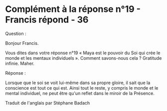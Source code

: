 #  Complément à la réponse n°19 - Francis répond - 36

Question :

  

Bonjour Francis.

  

Vous dites dans votre r&eacute;ponse n&deg;19 &laquo; Maya est le pouvoir du Soi qui cr&eacute;e le monde et les mentaux individuels &raquo;. Comment savons-nous cela ? Gratitude infinie. Maher.

  

R&eacute;ponse :

  

Lorsque que le soi se voit lui-m&ecirc;me dans sa propre gloire, il sait que la conscience est tout ce qui est. Ainsi tout le reste, y compris le monde et le mental individuel, ne peut &ecirc;tre qu'un reflet dans le miroir de la Pr&eacute;sence.

  

  

Traduit de l'anglais par St&eacute;phane Badach&nbsp;

